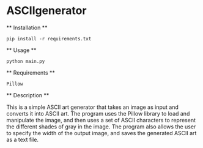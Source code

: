 # ASCIIgenerator 


** Installation **

```
pip install -r requirements.txt
```

** Usage **

```
python main.py
```

** Requirements **

```
Pillow
```

** Description **

This is a simple ASCII art generator that takes an image as input and converts it into ASCII art. The program uses the Pillow library to load and manipulate the image, and then uses a set of ASCII characters to represent the different shades of gray in the image. The program also allows the user to specify the width of the output image, and saves the generated ASCII art as a text file.